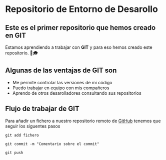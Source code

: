 # Repositorio de Entorno de Desarollo
## Este es el primer repositorio que hemos creado en GIT
Estamos aprendiendo a trabajar con **GIT** y para eso hemos creado este repositorio. 👧🎓
## Algunas de las ventajas de GIT son
- Me permite controlar las versiones de mi código
- Puedo trabajar en equipo con mis compañeros
- Aprendo de otros desarolladores consultando sus repositorios
## Flujo de trabajar de GIT
Para añadir un fichero a nuestro repositorio remoto de [GitHub](https://github.com/) tenemos que seguir los siguentes pasos
```
git add fichero
```
```
git commit -m "Comentario sobre el commit"
```
```
git push
```


